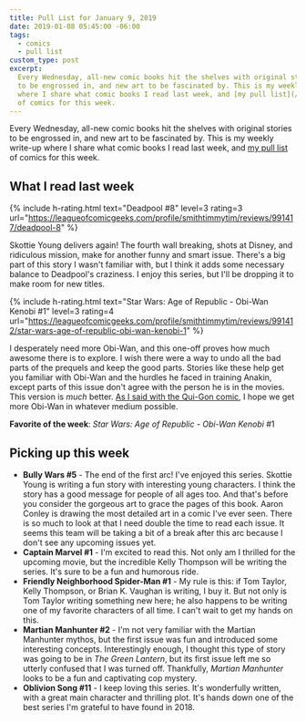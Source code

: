 ```yaml
---
title: Pull List for January 9, 2019
date: 2019-01-08 05:45:00 -06:00
tags:
  - comics
  - pull list
custom_type: post
excerpt:
  Every Wednesday, all-new comic books hit the shelves with original stories
  to be engrossed in, and new art to be fascinated by. This is my weekly write-up
  where I share what comic books I read last week, and [my pull list](/topics/#pull-list)
  of comics for this week.
---
```


Every Wednesday, all-new comic books hit the shelves with original stories to be engrossed in, and new art to be fascinated by. This is my weekly write-up where I share what comic books I read last week, and [my pull list](/topics/#pull-list) of comics for this week.

## What I read last week

{% include h-rating.html text="Deadpool #8" level=3 rating=3 url="https://leagueofcomicgeeks.com/profile/smithtimmytim/reviews/991417/deadpool-8" %}

Skottie Young delivers again! The fourth wall breaking, shots at Disney, and ridiculous mission, make for another funny and smart issue. There's a big part of this story I wasn't familiar with, but I think it adds some necessary balance to Deadpool's craziness. I enjoy this series, but I'll be dropping it to make room for new titles.

{% include h-rating.html text="Star Wars: Age of Republic - Obi-Wan Kenobi #1" level=3 rating=4 url="https://leagueofcomicgeeks.com/profile/smithtimmytim/reviews/991412/star-wars-age-of-republic-obi-wan-kenobi-1" %}

I desperately need more Obi-Wan, and this one-off proves how much awesome there is to explore. I wish there were a way to undo all the bad parts of the prequels and keep the good parts. Stories like these help get you familiar with Obi-Wan and the hurdles he faced in training Anakin, except parts of this issue don't agree with the person he is in the movies. This version is _much_ better. [As I said with the Qui-Gon comic](/2018/12/pull-list-for-december-12-2018/), I hope we get more Obi-Wan in whatever medium possible.

**Favorite of the week**: _Star Wars: Age of Republic - Obi-Wan Kenobi_ #1

## Picking up this week

- **Bully Wars #5** - The end of the first arc! I've enjoyed this series. Skottie Young is writing a fun story with interesting young characters. I think the story has a good message for people of all ages too. And that's before you consider the gorgeous art to grace the pages of this book. Aaron Conley is drawing the most detailed art in a comic I've ever seen. There is so much to look at that I need double the time to read each issue. It seems this team will be taking a bit of a break after this arc because I don't see any upcoming issues yet.
- **Captain Marvel #1** - I'm excited to read this. Not only am I thrilled for the upcoming movie, but the incredible Kelly Thompson will be writing the series. It's sure to be a fun and humorous ride.
- **Friendly Neighborhood Spider-Man #1** - My rule is this: if Tom Taylor, Kelly Thompson, or Brian K. Vaughan is writing, I buy it. But not only is Tom Taylor writing something new here; he also happens to be writing one of my favorite characters of all time. I can't wait to get my hands on this.
- **Martian Manhunter #2** - I'm not very familiar with the Martian Manhunter mythos, but the first issue was fun and introduced some interesting concepts. Interestingly enough, I thought this type of story was going to be in _The Green Lantern_, but its first issue left me so utterly confused that I was turned off. Thankfully, _Martian Manhunter_ looks to be a fun and captivating cop mystery.
- **Oblivion Song #11** - I keep loving this series. It's wonderfully written, with a great main character and thrilling plot. It's hands down one of the best series I'm grateful to have found in 2018.
